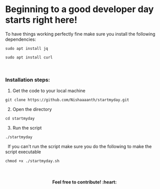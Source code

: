 # Beginning to a good developer day starts right here!

To have things working perfectly fine make sure you install the following dependencies:

`
sudo apt install jq
`

`
sudo apt install curl
`

&nbsp;

### Installation steps:
1. Get the code to your local machine

```shell
git clone https://github.com/Nishaaaanth/startmyday.git
```

2. Open the directory

```shell
cd startmyday
```

3. Run the script

```shell
./startmyday
```

&nbsp;
If you can't run the script make sure you do the following to make the script executable

```shell
chmod +x ./startmyday.sh
```
&nbsp;
<div align="center"><h4>Feel free to contribute! :heart:</h4></div>
